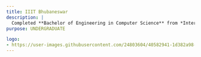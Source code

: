 ```yaml
---
title: IIIT Bhubaneswar
description: |
  Completed **Bachelor of Engineering in Computer Science** from *International Institute of Information Technology, Bhubaneswar* in *2020* with **6.85/10** cgpa
purpose: UNDERGRADUATE

logo:
- https://user-images.githubusercontent.com/24803604/40582941-1d382a98-61a1-11e8-8f81-c324ac598be7.jpg
---
```

